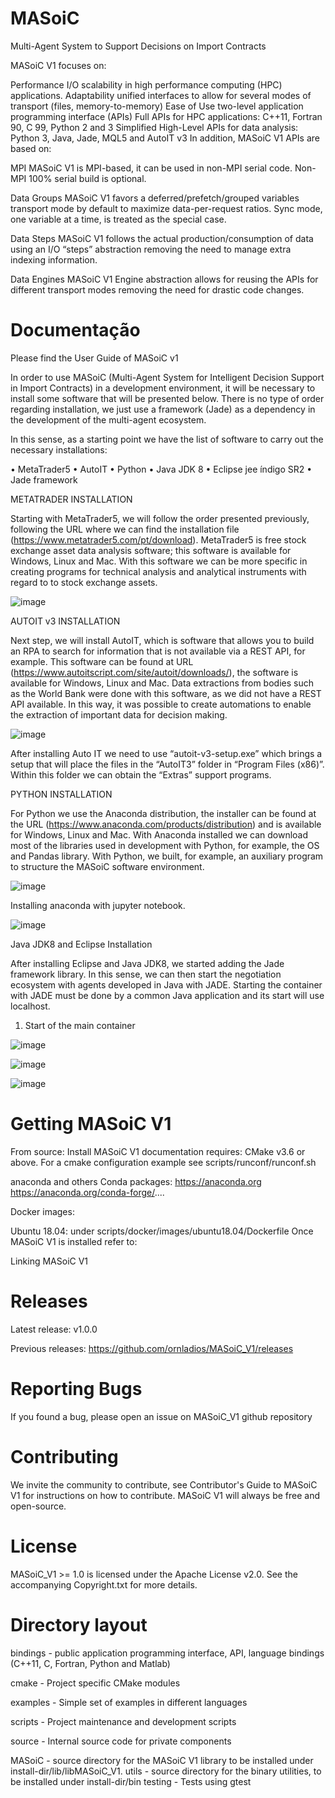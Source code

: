 # MASoiC
Multi-Agent System to Support Decisions on Import Contracts

MASoiC V1 focuses on:

Performance I/O scalability in high performance computing (HPC) applications.
Adaptability unified interfaces to allow for several modes of transport (files, memory-to-memory)
Ease of Use two-level application programming interface (APIs)
Full APIs for HPC applications: C++11, Fortran 90, C 99, Python 2 and 3
Simplified High-Level APIs for data analysis: Python 3, Java, Jade, MQL5 and AutoIT v3
In addition, MASoiC V1 APIs are based on:

MPI MASoiC V1 is MPI-based, it can be used in non-MPI serial code. Non-MPI 100% serial build is optional.

Data Groups MASoiC V1 favors a deferred/prefetch/grouped variables transport mode by default to maximize data-per-request ratios. Sync mode, one variable at a time, is treated as the special case.

Data Steps MASoiC V1 follows the actual production/consumption of data using an I/O “steps” abstraction removing the need to manage extra indexing information.

Data Engines MASoiC V1 Engine abstraction allows for reusing the APIs for different transport modes removing the need for drastic code changes.


# Documentação
Please find the User Guide of MASoiC v1


In order to use MASoiC (Multi-Agent System for Intelligent Decision Support in Import Contracts) in a development environment, it will be necessary to install some software that will be presented below.
There is no type of order regarding installation, we just use a framework (Jade) as a dependency in the development of the multi-agent ecosystem.

In this sense, as a starting point we have the list of software to carry out the necessary installations:

•	MetaTrader5
•	AutoIT
•	Python 
•	Java JDK 8
•	Eclipse jee índigo SR2
•	Jade framework

METATRADER INSTALLATION

Starting with MetaTrader5, we will follow the order presented previously, following the URL where we can find the installation file (https://www.metatrader5.com/pt/download). MetaTrader5 is free stock exchange asset data analysis software; this software is available for Windows, Linux and Mac. With this software we can be more specific in creating programs for technical analysis and analytical instruments with regard to to stock exchange assets.

![image](https://github.com/guinaspas/MASoiC/assets/75345281/6eec94df-6e92-4d15-a9db-4f6f0db4dda1)

AUTOIT v3 INSTALLATION

Next step, we will install AutoIT, which is software that allows you to build an RPA to search for information that is not available via a REST API, for example. This software can be found at URL (https://www.autoitscript.com/site/autoit/downloads/), the software is available for Windows, Linux and Mac.
Data extractions from bodies such as the World Bank were done with this software, as we did not have a REST API available. In this way, it was possible to create automations to enable the extraction of important data for decision making.

![image](https://github.com/guinaspas/MASoiC/assets/75345281/f48e4cb6-3dbd-4f4c-a5dc-b87f9e103d60)

 
 
 
 
 
 








After installing Auto IT we need to use “autoit-v3-setup.exe” which brings a setup that will place the files in the “AutoIT3” folder in “Program Files (x86)”. Within this folder we can obtain the “Extras” support programs. 


PYTHON INSTALLATION

For Python we use the Anaconda distribution, the installer can be found at the URL (https://www.anaconda.com/products/distribution) and is available for Windows, Linux and Mac. With Anaconda installed we can download most of the libraries used in development with Python, for example, the OS and Pandas library. With Python, we built, for example, an auxiliary program to structure the MASoiC software environment.

![image](https://github.com/guinaspas/MASoiC/assets/75345281/4027931b-c6cd-4945-b02e-85564c50c278)

Installing anaconda with jupyter notebook.
 
![image](https://github.com/guinaspas/MASoiC/assets/75345281/9293db75-3823-46ff-af90-3705e594190f)

Java JDK8 and Eclipse Installation

After installing Eclipse and Java JDK8, we started adding the Jade framework library. In this sense, we can then start the negotiation ecosystem with agents developed in Java with JADE. 
Starting the container with JADE must be done by a common Java application and its start will use localhost.

1)	 Start of the main container 


![image](https://github.com/guinaspas/MASoiC/assets/75345281/7245f286-39c6-4a1b-a903-4ea6f5a7353d)


![image](https://github.com/guinaspas/MASoiC/assets/75345281/579565b2-6748-4fa4-af62-f9a8f975fb9d)





![image](https://github.com/guinaspas/MASoiC/assets/75345281/e66b01c4-b53f-449c-ab72-fb8e50cae5bd)



# Getting MASoiC V1
From source: Install MASoiC V1 documentation requires: CMake v3.6 or above. For a cmake configuration example see scripts/runconf/runconf.sh

anaconda and others Conda packages:
https://anaconda.org
https://anaconda.org/conda-forge/....

Docker images:

Ubuntu 18.04: under scripts/docker/images/ubuntu18.04/Dockerfile
Once MASoiC V1 is installed refer to:

Linking MASoiC V1


# Releases
Latest release: v1.0.0

Previous releases: https://github.com/ornladios/MASoiC_V1/releases

# Reporting Bugs
If you found a bug, please open an issue on MASoiC_V1 github repository

# Contributing
We invite the community to contribute, see Contributor's Guide to MASoiC V1 for instructions on how to contribute. MASoiC V1 will always be free and open-source.

# License
MASoiC_V1 >= 1.0 is licensed under the Apache License v2.0. See the accompanying Copyright.txt for more details.

# Directory layout
bindings - public application programming interface, API, language bindings (C++11, C, Fortran, Python and Matlab)

cmake - Project specific CMake modules

examples - Simple set of examples in different languages

scripts - Project maintenance and development scripts

source - Internal source code for private components

MASoiC - source directory for the MASoiC V1 library to be installed under install-dir/lib/libMASoiC_V1.
utils - source directory for the binary utilities, to be installed under install-dir/bin
testing - Tests using gtest
